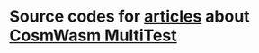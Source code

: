 # Source codes for [articles](https://depta.medium.com) about [CosmWasm MultiTest](https://crates.io/crates/cw-multi-test)
